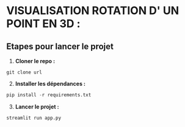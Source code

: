 # VISUALISATION ROTATION D' UN POINT EN 3D :

## Etapes pour lancer le projet 

1. **Cloner le repo :**
```git
git clone url
```

2. **Installer les dépendances :**
```python
pip install -r requirements.txt
```

3. **Lancer le projet :**
```streamlit
streamlit run app.py
```